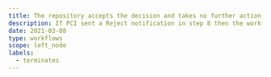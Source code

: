 ```yaml
---
title: The repository accepts the decision and takes no further action
description: If PCI sent a Reject notification in step 8 then the workflow ends here
date: 2021-03-08
type: workflows
scope: left_node
labels:
  - terminates
---
```


